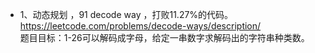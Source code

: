 - 1、动态规划 ，91 decode way ，打败11.27%的代码。https://leetcode.com/problems/decode-ways/description/    
   题目目标：1-26可以解码成字母，给定一串数字求解码出的字符串种类数。
